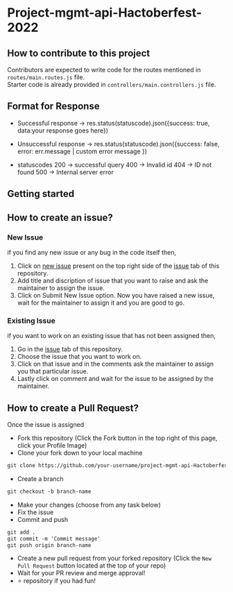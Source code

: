 # Project-mgmt-api-Hactoberfest-2022


## How to contribute to this project 

Contributors are expected to write code for the routes mentioned in `routes/main.routes.js` file.<br>
Starter code is already provided in `controllers/main.controllers.js` file.<br>

## Format for Response 

* Successful response -> 
res.status(statuscode).json({success: true, data:your response goes here})

* Unsuccessful response ->
res.status(statuscode).json({success: false, error: err.message | custom error message })

* statuscodes
200 -> successful query
400 -> Invalid id
404 -> ID not found
500 -> Internal server error <catch block error>
  
  

## Getting started

## How to create an issue?

### New Issue

if you find any new issue or any bug in the code itself then,
1. Click on  [new issue](https://github.com/Google-Developer-Student-Club-DMCE/project-mgmt-api-hactober2022/issues/new/choose) present on the top right side of the [issue](https://github.com/Google-Developer-Student-Club-DMCE/project-mgmt-api-hactober2022/issues/new/choose) tab of this repository.
2. Add title and discription of issue that you want to raise and ask the maintainer to assign the issue.
3. Click on Submit New Issue option.
Now you have raised a new issue, wait for the maintainer to assign it and you are good to go.

### Existing Issue

if you want to work on an existing issue that has not been assigned then,

 1. Go in the  [issue](https://github.com/Google-Developer-Student-Club-DMCE/project-mgmt-api-hactober2022/issues) tab of this repository.
 2. Choose the issue that you want to work on.
 3. Click on that issue and in the comments ask the maintainer to assign you that particular issue.
 4. Lastly click on comment and wait for the issue to be assigned by the maintainer.
 

## How to create a Pull Request?
 
 
 Once the issue is assigned
  
* Fork this repository (Click the Fork button in the top right of this page, click your Profile Image)
* Clone your fork down to your local machine

```markdown
git clone https://github.com/your-username/project-mgmt-api-Hactoberfest-2022.git
```

* Create a branch

```markdown
git checkout -b branch-name
```

* Make your changes (choose from any task below)
* Fix the issue
* Commit and push

```markdown
git add .
git commit -m 'Commit message'
git push origin branch-name
```

* Create a new pull request from your forked repository (Click the `New Pull Request` button located at the top of your repo)
* Wait for your PR review and merge approval!
* ⭐ repository if you had fun!
